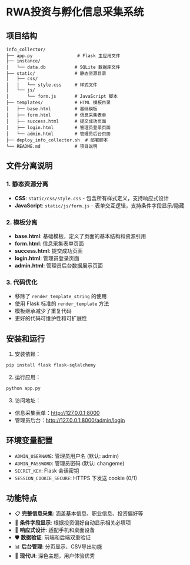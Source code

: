 # RWA投资与孵化信息采集系统

## 项目结构

```
info_collector/
├── app.py                 # Flask 主应用文件
├── instance/
│   └── data.db           # SQLite 数据库文件
├── static/               # 静态资源目录
│   ├── css/
│   │   └── style.css     # 样式文件
│   └── js/
│       └── form.js       # JavaScript 脚本
├── templates/            # HTML 模板目录
│   ├── base.html         # 基础模板
│   ├── form.html         # 信息采集表单
│   ├── success.html      # 提交成功页面
│   ├── login.html        # 管理员登录页面
│   └── admin.html        # 管理员后台页面
├── deploy_info_collector.sh  # 部署脚本
└── README.md             # 项目说明
```

## 文件分离说明

### 1. 静态资源分离
- **CSS**: `static/css/style.css` - 包含所有样式定义，支持响应式设计
- **JavaScript**: `static/js/form.js` - 表单交互逻辑，支持条件字段显示/隐藏

### 2. 模板分离
- **base.html**: 基础模板，定义了页面的基本结构和资源引用
- **form.html**: 信息采集表单页面
- **success.html**: 提交成功页面
- **login.html**: 管理员登录页面
- **admin.html**: 管理员后台数据展示页面

### 3. 代码优化
- 移除了 `render_template_string` 的使用
- 使用 Flask 标准的 `render_template` 方法
- 模板继承减少了重复代码
- 更好的代码可维护性和可扩展性

## 安装和运行

1. 安装依赖：
```bash
pip install flask flask-sqlalchemy
```

2. 运行应用：
```bash
python app.py
```

3. 访问地址：
- 信息采集表单：http://127.0.0.1:8000
- 管理员后台：http://127.0.0.1:8000/admin/login

## 环境变量配置

- `ADMIN_USERNAME`: 管理员用户名 (默认: admin)
- `ADMIN_PASSWORD`: 管理员密码 (默认: changeme)
- `SECRET_KEY`: Flask 会话密钥
- `SESSION_COOKIE_SECURE`: HTTPS 下发送 cookie (0/1)

## 功能特点

- 📋 **完整信息采集**: 涵盖基本信息、职业信息、投资偏好等
- 🔄 **条件字段显示**: 根据投资偏好自动显示相关必填项
- 📱 **响应式设计**: 适配手机和桌面设备
- 🛡️ **数据验证**: 前端和后端双重验证
- 📊 **后台管理**: 分页显示、CSV导出功能
- 🎨 **现代UI**: 深色主题，用户体验优秀